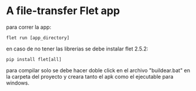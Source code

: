 # A file-transfer Flet app

para correr la app:

```
flet run [app_directory]
```
en caso de no tener las librerias se debe instalar flet 2.5.2:

```
pip install flet[all]
```
para compilar solo se debe hacer doble click en el archivo "buildear.bat" en la carpeta del proyecto y creara tanto el apk como el ejecutable para windows.
